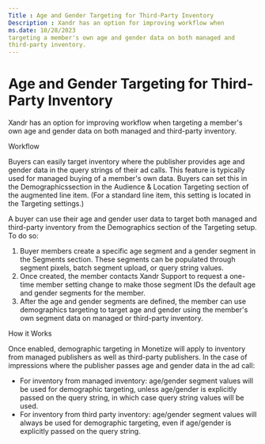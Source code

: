 ```yaml
---
Title : Age and Gender Targeting for Third-Party Inventory
Description : Xandr has an option for improving workflow when
ms.date: 10/28/2023
targeting a member's own age and gender data on both managed and
third-party inventory.
---
```



# Age and Gender Targeting for Third-Party Inventory



Xandr has an option for improving workflow when
targeting a member's own age and gender data on both managed and
third-party inventory.

Workflow

Buyers can easily target inventory where the publisher provides age and
gender data in the query strings of their ad calls. This feature is
typically used for managed buying of a member's own data. Buyers can set
this in the Demographicssection in the
Audience & Location Targeting
section of the augmented line item. (For a standard
line item, this setting is located in the
Targeting settings.)

A buyer can use their age and gender user data to target both managed
and third-party inventory from the
Demographics section of the Targeting
setup. To do so:

1.  Buyer members create a specific age segment and a gender segment in
    the Segments section. These segments can be populated through
    segment pixels, batch segment upload, or query string values.
2.  Once created, the member contacts Xandr
    Support to request a one-time member setting change to make those
    segment IDs the default age and gender segments for the member.
3.  After the age and gender segments are defined, the member can use
    demographics targeting to target age and gender using the member's
    own segment data on managed or third-party inventory.

How it Works

Once enabled, demographic targeting in Monetize
will apply to inventory from managed publishers as well as third-party
publishers. In the case of impressions where the publisher passes age
and gender data in the ad call:

- For inventory from managed inventory: age/gender segment values will
  be used for demographic targeting, unless age/gender is explicitly
  passed on the query string, in which case query string values will be
  used.
- For inventory from third party inventory: age/gender segment values
  will always be used for demographic targeting, even if age/gender is
  explicitly passed on the query string.





